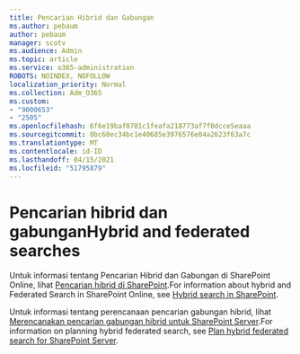 ```yaml
---
title: Pencarian Hibrid dan Gabungan
ms.author: pebaum
author: pebaum
manager: scotv
ms.audience: Admin
ms.topic: article
ms.service: o365-administration
ROBOTS: NOINDEX, NOFOLLOW
localization_priority: Normal
ms.collection: Adm_O365
ms.custom:
- "9000653"
- "2505"
ms.openlocfilehash: 6f6e19baf0701c1feafa218773af7f0dcce5eaaa
ms.sourcegitcommit: 8bc60ec34bc1e40685e3976576e04a2623f63a7c
ms.translationtype: MT
ms.contentlocale: id-ID
ms.lasthandoff: 04/15/2021
ms.locfileid: "51795879"
---
```

# <a name="hybrid-and-federated-searches"></a><span data-ttu-id="6f23e-102">Pencarian hibrid dan gabungan</span><span class="sxs-lookup"><span data-stu-id="6f23e-102">Hybrid and federated searches</span></span> 

<span data-ttu-id="6f23e-103">Untuk informasi tentang Pencarian Hibrid dan Gabungan di SharePoint Online, lihat [Pencarian hibrid di SharePoint](https://docs.microsoft.com/sharepoint/hybrid/hybrid-search-in-sharepoint).</span><span class="sxs-lookup"><span data-stu-id="6f23e-103">For information about hybrid and Federated Search in SharePoint Online, see [Hybrid search in SharePoint](https://docs.microsoft.com/sharepoint/hybrid/hybrid-search-in-sharepoint).</span></span>

<span data-ttu-id="6f23e-104">Untuk informasi tentang perencanaan pencarian gabungan hibrid, lihat [Merencanakan pencarian gabungan hibrid untuk SharePoint Server](https://docs.microsoft.com/sharepoint/hybrid/plan-hybrid-federated-search).</span><span class="sxs-lookup"><span data-stu-id="6f23e-104">For information on planning hybrid federated search, see [Plan hybrid federated search for SharePoint Server](https://docs.microsoft.com/sharepoint/hybrid/plan-hybrid-federated-search).</span></span>